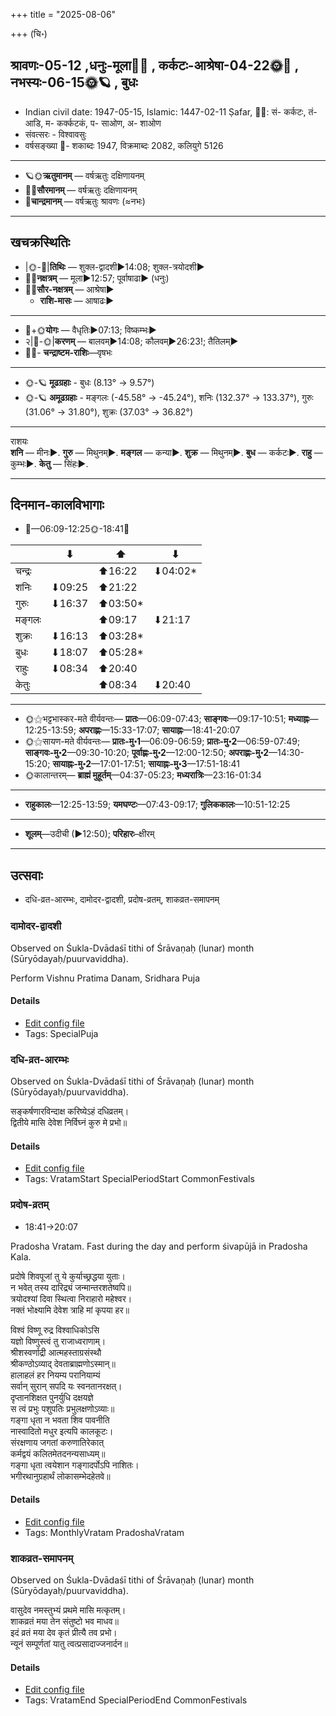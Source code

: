 +++
title = "2025-08-06"

+++
(चि॰)
## श्रावणः-05-12  ,धनुः-मूला🌛🌌  ,  कर्कटः-आश्रेषा-04-22🌞🌌  ,  नभस्यः-06-15🌞🪐  , बुधः
- Indian civil date: 1947-05-15, Islamic: 1447-02-11 Ṣafar, 🌌🌞: सं- कर्कटः, तं- आडि, म- कर्क्कटकं, प- साओण, अ- शाओण
- संवत्सरः - विश्वावसुः
- वर्षसङ्ख्या 🌛- शकाब्दः 1947, विक्रमाब्दः 2082, कलियुगे 5126
___________________
- 🪐🌞**ऋतुमानम्** — वर्षऋतुः दक्षिणायनम्
- 🌌🌞**सौरमानम्** — वर्षऋतुः दक्षिणायनम्
- 🌛**चान्द्रमानम्** — वर्षऋतुः श्रावणः (≈नभः)
___________________


## खचक्रस्थितिः
- |🌞-🌛|**तिथिः** — शुक्ल-द्वादशी►14:08; शुक्ल-त्रयोदशी►  
- 🌌🌛**नक्षत्रम्** — मूला►12:57; पूर्वाषाढा► (धनुः)  
- 🌌🌞**सौर-नक्षत्रम्** — आश्रेषा►  
  - **राशि-मासः** — आषाढः► 
___________________
- 🌛+🌞**योगः** — वैधृतिः►07:13; विष्कम्भः►  
- २|🌛-🌞|**करणम्** — बालवम्►14:08; कौलवम्►26:23!; तैतिलम्►  
- 🌌🌛- **चन्द्राष्टम-राशिः**—वृषभः  
___________________
- 🌞-🪐 **मूढग्रहाः** - बुधः (8.13° → 9.57°)
- 🌞-🪐 **अमूढग्रहाः** - मङ्गलः (-45.58° → -45.24°), शनिः (132.37° → 133.37°), गुरुः (31.06° → 31.80°), शुक्रः (37.03° → 36.82°)
___________________
राशयः  
**शनि** — मीनः►. **गुरु** — मिथुनम्►. **मङ्गल** — कन्या►. **शुक्र** — मिथुनम्►. **बुध** — कर्कटः►. **राहु** — कुम्भः►. **केतु** — सिंहः►. 
___________________


## दिनमान-कालविभागाः
- 🌅—06:09-12:25🌞-18:41🌇  

|      |⬇     |⬆     |⬇     |
|------|-----|-----|------|
|चन्द्रः|     |⬆16:22 |⬇04:02*|
|शनिः   |⬇09:25 |⬆21:22 |     |
|गुरुः  |⬇16:37 |⬆03:50*|     |
|मङ्गलः |     |⬆09:17 |⬇21:17 |
|शुक्रः |⬇16:13 |⬆03:28*|     |
|बुधः   |⬇18:07 |⬆05:28*|     |
|राहुः  |⬇08:34 |⬆20:40 |     |
|केतुः  |     |⬆08:34 |⬇20:40 |
___________________
- 🌞⚝भट्टभास्कर-मते वीर्यवन्तः— **प्रातः**—06:09-07:43; **साङ्गवः**—09:17-10:51; **मध्याह्नः**—12:25-13:59; **अपराह्णः**—15:33-17:07; **सायाह्नः**—18:41-20:07  
- 🌞⚝सायण-मते वीर्यवन्तः— **प्रातः-मु॰1**—06:09-06:59; **प्रातः-मु॰2**—06:59-07:49; **साङ्गवः-मु॰2**—09:30-10:20; **पूर्वाह्णः-मु॰2**—12:00-12:50; **अपराह्णः-मु॰2**—14:30-15:20; **सायाह्नः-मु॰2**—17:01-17:51; **सायाह्नः-मु॰3**—17:51-18:41  
- 🌞कालान्तरम्— **ब्राह्मं मुहूर्तम्**—04:37-05:23; **मध्यरात्रिः**—23:16-01:34  
___________________
- **राहुकालः**—12:25-13:59; **यमघण्टः**—07:43-09:17; **गुलिककालः**—10:51-12:25  
___________________
- **शूलम्**—उदीची (►12:50); **परिहारः**–क्षीरम्  
___________________

## उत्सवाः
- दधि-व्रत-आरम्भः, दामोदर-द्वादशी, प्रदोष-व्रतम्, शाकव्रत-समापनम्
### दामोदर-द्वादशी

Observed on Śukla-Dvādaśī tithi of Śrāvaṇaḥ (lunar) month (Sūryōdayaḥ/puurvaviddha). 

Perform Vishnu Pratima Danam, Sridhara Puja

#### Details
- [Edit config file](https://github.com/jyotisham/adyatithi/blob/master/devatA/vaiShNava/lunar_month/tithi/05/12/dAmOdara-dvAdazI.toml)
- Tags: SpecialPuja


### दधि-व्रत-आरम्भः

Observed on Śukla-Dvādaśī tithi of Śrāvaṇaḥ (lunar) month (Sūryōdayaḥ/puurvaviddha). 

सङ्कर्षणारविन्दाक्ष करिष्येऽहं दधिव्रतम्।  
द्वितीये मासि देवेश निर्विघ्नं कुरु मे प्रभो॥



#### Details
- [Edit config file](https://github.com/jyotisham/adyatithi/blob/master/general/lunar_month/tithi/05/12/dadhi-vrata-ArambhaH.toml)
- Tags: VratamStart SpecialPeriodStart CommonFestivals


### प्रदोष-व्रतम्
- 18:41→20:07



Pradosha Vratam. Fast during the day and perform śivapūjā in Pradosha Kala.

प्रदोषे  शिवपूजां  तु  ये  कुर्याच्छ्रद्धया  युताः।  
न  भवेत्  तस्य  दारिद्र्यं  जन्मान्तरशतेष्वपि॥  
त्रयोदश्यां दिवा स्थित्वा निराहारो महेश्वर।  
नक्तं भोक्ष्यामि देवेश त्राहि मां कृपया हर॥  
  
विश्वं विष्णू रुद्र विश्वाधिकोऽसि  
यज्ञो विष्णुस्त्वं तु राजाध्वराणाम्।  
श्रीशस्वर्णाद्री आत्महस्ताग्रसंस्थौ  
श्रीकण्ठोऽव्याद् देवताब्राह्मणोऽस्मान्॥  
हालाहलं हर नियम्य परानियाम्यं  
सर्वान् सुरान् सपदि यः स्वनतानरक्षत्।  
दृप्तानशिक्षत पुनर्युधि दक्षयज्ञे  
स त्वं प्रभुः पशुपतिः प्रभुलक्षणोऽव्याः॥  
गङ्गा धृता न भवता शिव पावनीति  
नास्वादितो मधुर इत्यपि कालकूटः।  
संरक्षणाय जगतां करुणातिरेकात्  
कर्मद्वयं कलितमेतदनन्यसाध्यम्॥  
गङ्गा धृता त्वयेशान गङ्गादर्पोऽपि नाशितः।  
भगीरथानुग्रहार्थं लोकासम्भेदहेतवे॥



#### Details
- [Edit config file](https://github.com/jyotisham/adyatithi/blob/master/time_focus/monthly/pradoSha/description_only/pradOSa-vratam.toml)
- Tags: MonthlyVratam PradoshaVratam


### शाकव्रत-समापनम्

Observed on Śukla-Dvādaśī tithi of Śrāvaṇaḥ (lunar) month (Sūryōdayaḥ/puurvaviddha). 

वासुदेव नमस्तुभ्यं प्रथमे मासि मत्कृतम्।  
शाकव्रतं मया तेन संतुष्टो भव माधव॥  
इदं व्रतं मया देव कृतं प्रीत्यै तव प्रभो।  
न्यूनं सम्पूर्णतां यातु त्वत्प्रसादाज्जनार्दन॥



#### Details
- [Edit config file](https://github.com/jyotisham/adyatithi/blob/master/general/lunar_month/tithi/05/12/zAkavrata-samApanam.toml)
- Tags: VratamEnd SpecialPeriodEnd CommonFestivals


